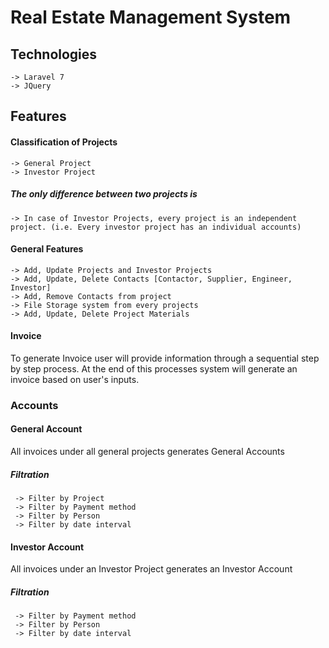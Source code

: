 # Real  Estate Management System

## Technologies
    -> Laravel 7
    -> JQuery

## Features
#### Classification of Projects
    -> General Project
    -> Investor Project
##### The only difference between two projects is
    -> In case of Investor Projects, every project is an independent project. (i.e. Every investor project has an individual accounts)

#### General Features
    -> Add, Update Projects and Investor Projects
    -> Add, Update, Delete Contacts [Contactor, Supplier, Engineer, Investor]
    -> Add, Remove Contacts from project
    -> File Storage system from every projects
    -> Add, Update, Delete Project Materials

#### Invoice
To generate Invoice user will provide information through a sequential step by step process. At the end of this processes system will generate an invoice based on user's inputs.

### Accounts

#### General Account
All invoices under all general projects generates General Accounts
##### Filtration
     -> Filter by Project
     -> Filter by Payment method
     -> Filter by Person
     -> Filter by date interval
#### Investor Account
All invoices under an Investor Project generates an Investor Account
##### Filtration
     -> Filter by Payment method
     -> Filter by Person
     -> Filter by date interval
